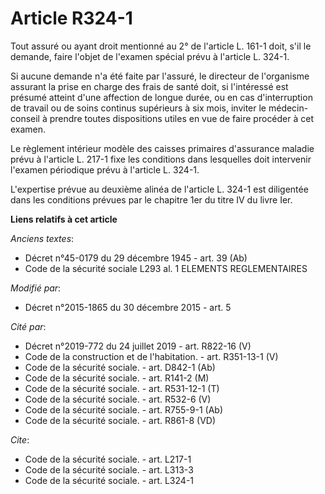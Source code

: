 # Article R324-1

Tout assuré ou ayant droit mentionné au 2° de l'article L. 161-1 doit, s'il le demande, faire l'objet de l'examen spécial
prévu à l'article L. 324-1. 

Si aucune demande n'a été faite par l'assuré, le directeur de l'organisme assurant la prise en charge des frais de santé
doit, si l'intéressé est présumé atteint d'une affection de longue durée, ou en cas d'interruption de travail ou de soins
continus supérieurs à six mois, inviter le médecin-conseil à prendre toutes dispositions utiles en vue de faire procéder à
cet examen. 

Le règlement intérieur modèle des caisses primaires d'assurance maladie prévu à l'article L. 217-1 fixe les conditions dans
lesquelles doit intervenir l'examen périodique prévu à l'article L. 324-1.

L'expertise prévue au deuxième alinéa de l'article L. 324-1 est diligentée dans les conditions prévues par le chapitre 1er du
titre IV du livre Ier.

**Liens relatifs à cet article**

_Anciens textes_:

  - Décret n°45-0179 du 29 décembre 1945 - art. 39 (Ab)
  - Code de la sécurité sociale L293 al. 1 ELEMENTS REGLEMENTAIRES

_Modifié par_:

  - Décret n°2015-1865 du 30 décembre 2015 - art. 5

_Cité par_:

  - Décret n°2019-772 du 24 juillet 2019 - art. R822-16 (V)
  - Code de la construction et de l'habitation. - art. R351-13-1 (V)
  - Code de la sécurité sociale. - art. D842-1 (Ab)
  - Code de la sécurité sociale. - art. R141-2 (M)
  - Code de la sécurité sociale. - art. R531-12-1 (T)
  - Code de la sécurité sociale. - art. R532-6 (V)
  - Code de la sécurité sociale. - art. R755-9-1 (Ab)
  - Code de la sécurité sociale. - art. R861-8 (VD)

_Cite_:

  - Code de la sécurité sociale. - art. L217-1
  - Code de la sécurité sociale. - art. L313-3
  - Code de la sécurité sociale. - art. L324-1
